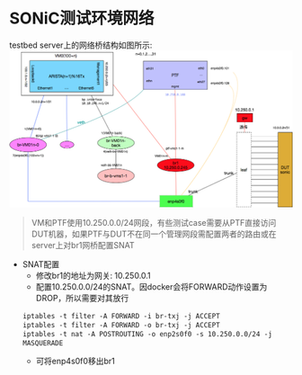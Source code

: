 # SONiC测试环境网络
testbed server上的网络桥结构如图所示:
![](assets/markdown-img-paste-20190331105937113.png)
> VM和PTF使用10.250.0.0/24网段，有些测试case需要从PTF直接访问DUT机器，如果PTF与DUT不在同一个管理网段需配置两者的路由或在server上对br1网桥配置SNAT

- SNAT配置
  - 修改br1的地址为网关: 10.250.0.1
  - 配置10.250.0.0/24的SNAT。因docker会将FORWARD动作设置为DROP，所以需要对其放行
  ```
  iptables -t filter -A FORWARD -i br-txj -j ACCEPT
  iptables -t filter -A FORWARD -o br-txj -j ACCEPT
  iptables -t nat -A POSTROUTING -o enp2s0f0 -s 10.250.0.0/24 -j MASQUERADE
  ```
  - 可将enp4s0f0移出br1
